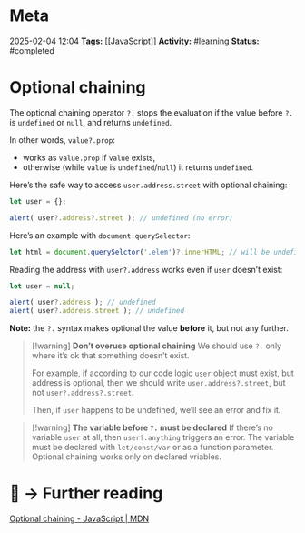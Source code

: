 # Meta
2025-02-04 12:04
**Tags:** [[JavaScript]]
**Activity:** #learning 
**Status:** #completed 

# Optional chaining

The optional chaining operator `?.` stops the evaluation if the value before `?.` is `undefined` or `null`, and returns `undefined`.

In other words, `value?.prop`:
- works as `value.prop` if `value` exists,
- otherwise (while `value` is `undefined`/`null`) it returns `undefined`.

Here’s the safe way to access `user.address.street` with optional chaining:
```JavaScript title:example.js
let user = {};

alert( user?.address?.street ); // undefined (no error)
```

Here’s an example with `document.querySelector`:
```JavaScript title:example.js
let html = document.querySelctor('.elem')?.innerHTML; // will be undefined, if there's no '.elem'
```

Reading the address with `user?.address` works even if `user` doesn’t exist:
```JavaScript title:example.js
let user = null;

alert( user?.address ); // undefined
alert( user?.address.street ); // undefined
```

**Note:** the `?.` syntax makes optional the value **before** it, but not any further.

> [!warning] **Don’t overuse optional chaining**
> We should use `?.` only where it’s ok that something doesn’t exist.
> 
> For example, if according to our code logic `user` object must exist, but address is optional, then we should write `user.address?.street`, but not `user?.address?.street`.
> 
> Then, if `user` happens to be undefined, we’ll see an error and fix it.

> [!warning] **The variable before `?.` must be declared**
> If there’s no variable `user` at all, then `user?.anything` triggers an error. The variable must be declared with `let/const/var` or as a function parameter. Optional chaining works only on declared vriables.

# 📑 → Further reading
[Optional chaining - JavaScript | MDN](https://developer.mozilla.org/en-US/docs/Web/JavaScript/Reference/Operators/Optional_chaining)
